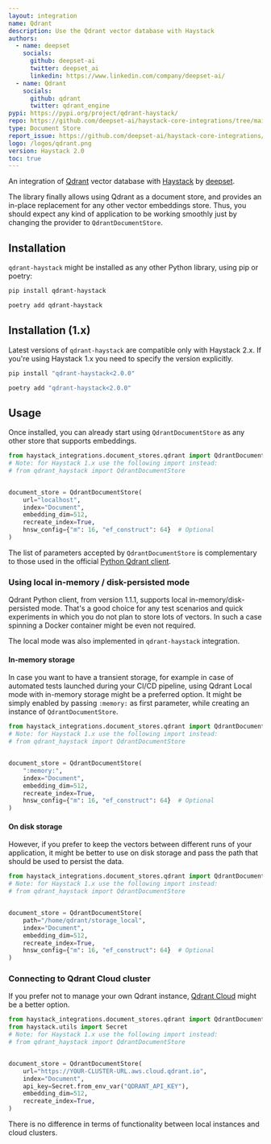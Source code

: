 ```yaml
---
layout: integration
name: Qdrant
description: Use the Qdrant vector database with Haystack
authors:
  - name: deepset
    socials:
      github: deepset-ai
      twitter: deepset_ai
      linkedin: https://www.linkedin.com/company/deepset-ai/
  - name: Qdrant
    socials:
      github: qdrant
      twitter: qdrant_engine
pypi: https://pypi.org/project/qdrant-haystack/
repo: https://github.com/deepset-ai/haystack-core-integrations/tree/main/integrations/qdrant
type: Document Store
report_issue: https://github.com/deepset-ai/haystack-core-integrations/issues
logo: /logos/qdrant.png
version: Haystack 2.0
toc: true
---
```


An integration of [Qdrant](https://qdrant.tech) vector database with [Haystack](https://haystack.deepset.ai/)
by [deepset](https://www.deepset.ai).

The library finally allows using Qdrant as a document store, and provides an in-place replacement
for any other vector embeddings store. Thus, you should expect any kind of application to be working
smoothly just by changing the provider to `QdrantDocumentStore`.

## Installation

`qdrant-haystack` might be installed as any other Python library, using pip or poetry:

```bash
pip install qdrant-haystack
```

```bash
poetry add qdrant-haystack
```

## Installation (1.x)

Latest versions of `qdrant-haystack` are compatible only with Haystack 2.x.
If you're using Haystack 1.x you need to specify the version explicitly.

```bash
pip install "qdrant-haystack<2.0.0"
```

```bash
poetry add "qdrant-haystack<2.0.0"
```

## Usage

Once installed, you can already start using `QdrantDocumentStore` as any other store that supports
embeddings.

```python
from haystack_integrations.document_stores.qdrant import QdrantDocumentStore
# Note: for Haystack 1.x use the following import instead:
# from qdrant_haystack import QdrantDocumentStore


document_store = QdrantDocumentStore(
    url="localhost",
    index="Document",
    embedding_dim=512,
    recreate_index=True,
    hnsw_config={"m": 16, "ef_construct": 64}  # Optional
)
```

The list of parameters accepted by `QdrantDocumentStore` is complementary to those used in the
official [Python Qdrant client](https://github.com/qdrant/qdrant_client).

### Using local in-memory / disk-persisted mode

Qdrant Python client, from version 1.1.1, supports local in-memory/disk-persisted mode. That's
a good choice for any test scenarios and quick experiments in which you do not plan to store
lots of vectors. In such a case spinning a Docker container might be even not required.

The local mode was also implemented in `qdrant-haystack` integration.

#### In-memory storage

In case you want to have a transient storage, for example in case of automated tests launched
during your CI/CD pipeline, using Qdrant Local mode with in-memory storage might be a preferred
option. It might be simply enabled by passing `:memory:` as first parameter, while creating an
instance of `QdrantDocumentStore`.

```python
from haystack_integrations.document_stores.qdrant import QdrantDocumentStore
# Note: for Haystack 1.x use the following import instead:
# from qdrant_haystack import QdrantDocumentStore


document_store = QdrantDocumentStore(
    ":memory:",
    index="Document",
    embedding_dim=512,
    recreate_index=True,
    hnsw_config={"m": 16, "ef_construct": 64}  # Optional
)
```

#### On disk storage

However, if you prefer to keep the vectors between different runs of your application, it
might be better to use on disk storage and pass the path that should be used to persist
the data.

```python
from haystack_integrations.document_stores.qdrant import QdrantDocumentStore
# Note: for Haystack 1.x use the following import instead:
# from qdrant_haystack import QdrantDocumentStore


document_store = QdrantDocumentStore(
    path="/home/qdrant/storage_local",
    index="Document",
    embedding_dim=512,
    recreate_index=True,
    hnsw_config={"m": 16, "ef_construct": 64}  # Optional
)
```

### Connecting to Qdrant Cloud cluster

If you prefer not to manage your own Qdrant instance, [Qdrant Cloud](https://cloud.qdrant.io/)
might be a better option.

```python
from haystack_integrations.document_stores.qdrant import QdrantDocumentStore
from haystack.utils import Secret
# Note: for Haystack 1.x use the following import instead:
# from qdrant_haystack import QdrantDocumentStore


document_store = QdrantDocumentStore(
    url="https://YOUR-CLUSTER-URL.aws.cloud.qdrant.io",
    index="Document",
    api_key=Secret.from_env_var("QDRANT_API_KEY"),
    embedding_dim=512,
    recreate_index=True,
)
```

There is no difference in terms of functionality between local instances and cloud clusters.
